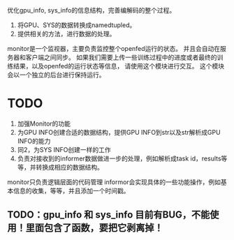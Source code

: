优化gpu_info, sys_info的信息结构，完善编解码的整个过程。
1. 将GPU、SYS的数据转换成namedtupled。
2. 提供相关的方法，进行数据的处理。

monitor是一个监视器，主要负责监控整个openfed运行的状态。
并且会自动在服务器和客户端之间同步。
如果我们需要上传一些训练过程中的进度或者最终的训练结果，以及openfed的运行状态等信息，
请使用这个模块进行交互。
这个模块会以一个独立的后台进行保持运行。

# TODO
1. 加强Monitor的功能
2. 为GPU INFO创建合适的数据结构，提供GPU INFO到str以及str解析成GPU INFO的能力
3. 同2，为SYS INFO创建一样的工作
4. 负责对接收到的informer数据做进一步的处理，例如解析成task id，results等等，并转换成相应的数据结构。


monitor只负责逻辑层面的代码管理
informor会实现具体的一些功能操作，例如基本信息的收集，等等，并且添加一个时间戳。


## TODO：gpu_info 和 sys_info 目前有BUG，不能使用！里面包含了函数，要把它剥离掉！